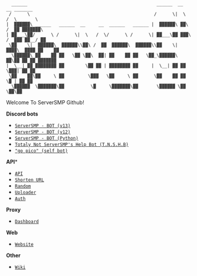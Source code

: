 ```
  ______                                                 ______  __       __ _______  
 /      \                                               /      \|  \     /  \       \ 
|  ▓▓▓▓▓▓\ ______   ______  __     __  ______   ______ |  ▓▓▓▓▓▓\ ▓▓\   /  ▓▓ ▓▓▓▓▓▓▓\
| ▓▓___\▓▓/      \ /      \|  \   /  \/      \ /      \| ▓▓___\▓▓ ▓▓▓\ /  ▓▓▓ ▓▓__/ ▓▓
 \▓▓    \|  ▓▓▓▓▓▓\  ▓▓▓▓▓▓\\▓▓\ /  ▓▓  ▓▓▓▓▓▓\  ▓▓▓▓▓▓\\▓▓    \| ▓▓▓▓\  ▓▓▓▓ ▓▓    ▓▓
 _\▓▓▓▓▓▓\ ▓▓    ▓▓ ▓▓   \▓▓ \▓▓\  ▓▓| ▓▓    ▓▓ ▓▓   \▓▓_\▓▓▓▓▓▓\ ▓▓\▓▓ ▓▓ ▓▓ ▓▓▓▓▓▓▓ 
|  \__| ▓▓ ▓▓▓▓▓▓▓▓ ▓▓        \▓▓ ▓▓ | ▓▓▓▓▓▓▓▓ ▓▓     |  \__| ▓▓ ▓▓ \▓▓▓| ▓▓ ▓▓      
 \▓▓    ▓▓\▓▓     \ ▓▓         \▓▓▓   \▓▓     \ ▓▓      \▓▓    ▓▓ ▓▓  \▓ | ▓▓ ▓▓      
  \▓▓▓▓▓▓  \▓▓▓▓▓▓▓\▓▓          \▓     \▓▓▓▓▓▓▓\▓▓       \▓▓▓▓▓▓ \▓▓      \▓▓\▓▓      
```

Welcome To ServerSMP Github!

**Discord bots**
 - [`ServerSMP - BOT (v13)`](https://github.com/Prince527GitHub/ServerSMP/tree/ServerSMP-BOT-(v13))
 - [`ServerSMP - BOT (v12)`](https://github.com/Prince527GitHub/ServerSMP/tree/ServerSMP-BOT-(v12))
 - [`ServerSMP - BOT (Python)`](https://github.com/Prince527GitHub/ServerSMP/tree/ServerSMP-BOT-(Python))
 - [`Totaly Not ServerSMP's Help Bot (T.N.S.H.B)`](https://github.com/Prince527GitHub/ServerSMP/tree/T%C2%B7N%C2%B7S%C2%B7H%C2%B7B)
 - [`"go pico" (self bot)`](https://github.com/Prince527GitHub/ServerSMP/tree/%22go-pico%22)

**API***
 - [`API`](https://api.serversmp.xyz)
 - [`Shorten URL`](https://ssmp.site)
 - [`Random`](https://random.serversmp.xyz)
 - [`Uploader`](https://upload.serversmp.xyz)
 - [`Auth`](https://replit.com/@Prince527Gaming/Auth)

**Proxy**
 - [`Dashboard`](https://dash.serversmp.xyz)

**Web**
 - [`Website`](https://serversmp.xyz/)

**Other**
 - [`Wiki`](https://github.com/Prince527GitHub/ServerSMP/wiki)
